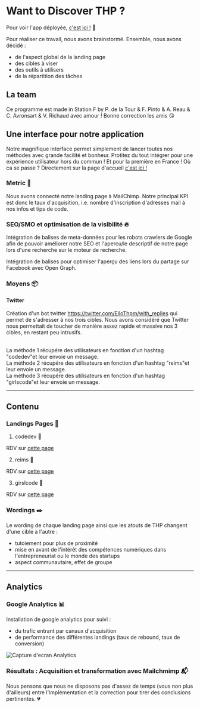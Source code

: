 # Want to Discover THP ?

Pour voir l'app déployée, [c'est ici !](https://the-hacking-project-prog.herokuapp.com/) :raised_hands:

Pour réaliser ce travail, nous avons brainstormé. Ensemble, nous avons décidé :
* de l'aspect global de la landing page
* des cibles à viser
* des outils à utilisers
* de la répartition des tâches



## La team
Ce programme est made in Station F by P. de la Tour & F. Pinto & A. Reau & C. Avronsart & V. Richaud avec amour ! Bonne correction les amis 😘


## Une interface pour notre application
Notre magnifique interface permet simplement de lancer toutes nos méthodes avec grande facilité et bonheur. Protitez du tout intégrer pour une expérience utilisateur hors du commun ! Et pour la première en France ! Où ca se passe ? Directement sur la page d'accueil [c'est ici !](https://the-hacking-project-prog.herokuapp.com/)


### Metric :straight_ruler:

Nous avons connecté notre landing page à MailChimp. Notre principal KPI est donc le taux d'acquisition, i.e. nombre d'inscription d'adresses mail à nos infos et tips de code.


### SEO/SMO et optimisation de la visibilité :fire:

Intégration de balises de meta-données pour les robots crawlers de Google afin de pouvoir améliorer notre SEO et l'apercu/le descriptif de notre page lors d'une recherche sur le moteur de recherche.

Intégration de balises pour optimiser l'aperçu des liens lors du partage sur Facebook avec Open Graph.


### Moyens :package:

#### Twitter
Création d'un bot twitter https://twitter.com/ElloThpm/with_replies qui permet de s'adresser à nos trois cibles. Nous avons considéré que Twitter nous permettait de toucher de manière assez rapide et massive nos 3 cibles, en restant peu intrusifs.

 <br>
La méthode 1 récupére des utilisateurs en fonction d'un hashtag "codedev"et leur envoie un message.

 <br>
La méthode 2 récupére des utilisateurs en fonction d'un hashtag "reims"et leur envoie un message.

<br>
La méthode 3 récupére des utilisateurs en fonction d'un hashtag "girlscode"et leur envoie un message.

---

## Contenu

### Landings Pages :rocket:

1. codedev :school_satchel:

RDV sur [cette page](http://bit.do/etudiant12)

2. reims :school:

RDV sur [cette page](http://bit.do/reims12)

3. girslcode :necktie:

RDV sur [cette page](http://bit.do/girlycody)

### Wordings :black_nib:

Le wording de chaque landing page ainsi que les atouts de THP changent d'une cible à l'autre :
* tutoiement pour plus de proximité
* mise en avant de l'intérêt des compétences numériques dans l'entrepreneuriat ou le monde des startups
* aspect communautaire, effet de groupe

---

## Analytics

### Google Analytics :bar_chart:

Installation de google analytics pour suivi :
* du trafic entrant par canaux d'acquisition
* de performance des différentes landings (taux de rebound, taux de conversion)

![Capture d'ecran Analytics](https://imageshack.com/a/img923/6017/AmGGAE.png)

### Résultats : Acquisition et transformation avec Mailchmimp :mailbox_with_mail:

Nous pensons que nous ne disposons pas d'assez de temps (vous non plus d'ailleurs) entre l'implémentation et la correction pour tirer des conclusions pertinentes. :broken_heart:




